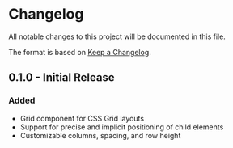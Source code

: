 # Changelog

All notable changes to this project will be documented in this file.

The format is based on [Keep a Changelog](https://keepachangelog.com/en/1.0.0/).

## 0.1.0 - Initial Release

### Added
- Grid component for CSS Grid layouts
- Support for precise and implicit positioning of child elements
- Customizable columns, spacing, and row height
